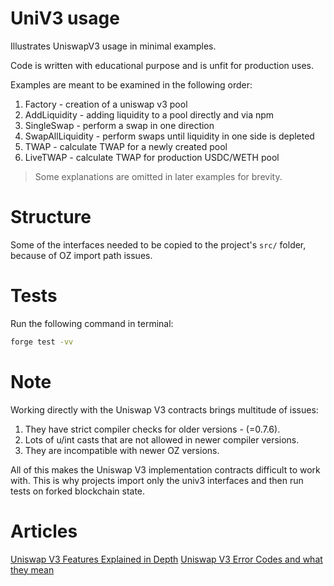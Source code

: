 # UniV3 usage

Illustrates UniswapV3 usage in minimal examples.

Code is written with educational purpose and is unfit for production uses.

Examples are meant to be examined in the following order:
1. Factory - creation of a uniswap v3 pool
2. AddLiquidity - adding liquidity to a pool directly and via npm
3. SingleSwap - perform a swap in one direction
4. SwapAllLiquidity - perform swaps until liquidity in one side is depleted
5. TWAP - calculate TWAP for a newly created pool
6. LiveTWAP - calculate TWAP for production USDC/WETH pool

> Some explanations are omitted in later examples for brevity.

# Structure
Some of the interfaces needed to be copied to the project's `src/` folder, because of OZ import path issues.

# Tests

Run the following command in terminal:
```bash
forge test -vv
```

# Note
Working directly with the Uniswap V3 contracts brings multitude of issues:
1. They have strict compiler checks for older versions - (=0.7.6).
2. Lots of u/int casts that are not allowed in newer compiler versions.
3. They are incompatible with newer OZ versions.

All of this makes the Uniswap V3 implementation contracts difficult to work with.
This is why projects import only the univ3 interfaces and then run tests on forked blockchain state.

# Articles

[Uniswap V3 Features Explained in Depth](https://medium.com/taipei-ethereum-meetup/uniswap-v3-features-explained-in-depth-178cfe45f223)
[Uniswap V3 Error Codes and what they mean](https://docs.uniswap.org/contracts/v3/reference/error-codes)